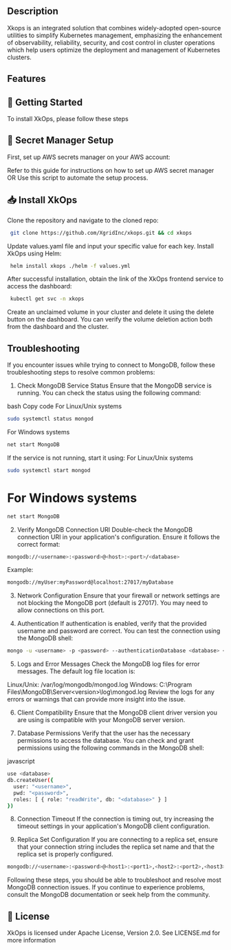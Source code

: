 
## Description
Xkops is an integrated solution that combines widely-adopted open-source utilities to simplify Kubernetes management, emphasizing the enhancement of observability, reliability, security, and cost control in cluster operations which help users optimize the deployment and management of Kubernetes clusters.

## Features

## 📒 Getting Started
To install XkOps, please follow these steps

## 🔐 Secret Manager Setup
First, set up AWS secrets manager on your AWS account:

Refer to this guide for instructions on how to set up AWS secret manager OR
Use this script to automate the setup process.
## 📥 Install XkOps
Clone the repository and navigate to the cloned repo:
```bash
 git clone https://github.com/XgridInc/xkops.git && cd xkops
```
Update values.yaml file and input your specific value for each key.
Install XkOps using Helm:
```bash
 helm install xkops ./helm -f values.yml
```

After successful installation, obtain the link of the XkOps frontend service to access the dashboard:
```bash
 kubectl get svc -n xkops
```
Create an unclaimed volume in your cluster and delete it using the delete button on the dashboard. You can verify the volume deletion action both from the dashboard and the cluster.

## Troubleshooting
If you encounter issues while trying to connect to MongoDB, follow these troubleshooting steps to resolve common problems:

1. Check MongoDB Service Status
Ensure that the MongoDB service is running. You can check the status using the following command:

bash
Copy code
For Linux/Unix systems
```bash
sudo systemctl status mongod
```
For Windows systems
```bash
net start MongoDB
```
If the service is not running, start it using:
For Linux/Unix systems
```bash
sudo systemctl start mongod
```

# For Windows systems
```bash
net start MongoDB
```
2. Verify MongoDB Connection URI
Double-check the MongoDB connection URI in your application's configuration. Ensure it follows the correct format:
```bash
mongodb://<username>:<password>@<host>:<port>/<database>
```
Example:
```bash
mongodb://myUser:myPassword@localhost:27017/myDatabase
```

3. Network Configuration
Ensure that your firewall or network settings are not blocking the MongoDB port (default is 27017). You may need to allow connections on this port.

4. Authentication
If authentication is enabled, verify that the provided username and password are correct. You can test the connection using the MongoDB shell:
```bash
mongo -u <username> -p <password> --authenticationDatabase <database> <host>:<port>
```

5. Logs and Error Messages
Check the MongoDB log files for error messages. The default log file location is:

Linux/Unix: /var/log/mongodb/mongod.log
Windows: C:\Program Files\MongoDB\Server\<version>\log\mongod.log
Review the logs for any errors or warnings that can provide more insight into the issue.

6. Client Compatibility
Ensure that the MongoDB client driver version you are using is compatible with your MongoDB server version.

7. Database Permissions
Verify that the user has the necessary permissions to access the database. You can check and grant permissions using the following commands in the MongoDB shell:

javascript
```bash
use <database>
db.createUser({
  user: "<username>",
  pwd: "<password>",
  roles: [ { role: "readWrite", db: "<database>" } ]
})
```

8. Connection Timeout
If the connection is timing out, try increasing the timeout settings in your application's MongoDB client configuration.

9. Replica Set Configuration
If you are connecting to a replica set, ensure that your connection string includes the replica set name and that the replica set is properly configured.

```bash
mongodb://<username>:<password>@<host1>:<port1>,<host2>:<port2>,<host3>:<port3>/?replicaSet=<replicaSetName>
```
Following these steps, you should be able to troubleshoot and resolve most MongoDB connection issues. If you continue to experience problems, consult the MongoDB documentation or seek help from the community.

## 🧾 License
XkOps is licensed under Apache License, Version 2.0. See LICENSE.md for more information



